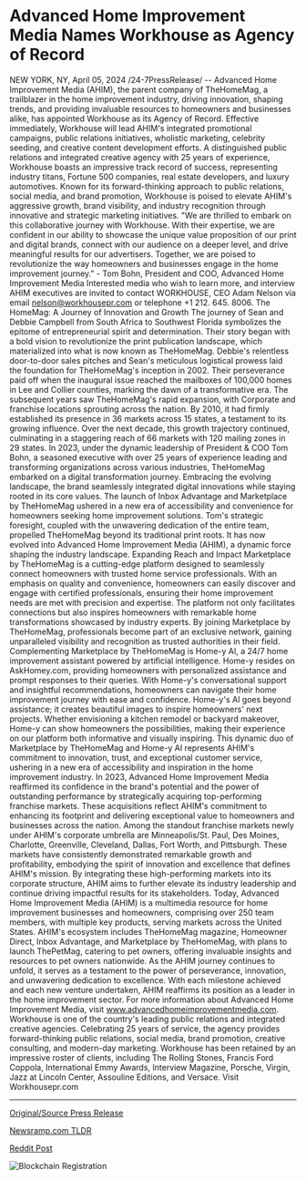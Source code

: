 # Advanced Home Improvement Media Names Workhouse as Agency of Record

NEW YORK, NY, April 05, 2024 /24-7PressRelease/ -- Advanced Home Improvement Media (AHIM), the parent company of TheHomeMag, a trailblazer in the home improvement industry, driving innovation, shaping trends, and providing invaluable resources to homeowners and businesses alike, has appointed Workhouse as its Agency of Record. Effective immediately, Workhouse will lead AHIM's integrated promotional campaigns, public relations initiatives, wholistic marketing, celebrity seeding, and creative content development efforts.  A distinguished public relations and integrated creative agency with 25 years of experience, Workhouse boasts an impressive track record of success, representing industry titans, Fortune 500 companies, real estate developers, and luxury automotives. Known for its forward-thinking approach to public relations, social media, and brand promotion, Workhouse is poised to elevate AHIM's aggressive growth, brand visibility, and industry recognition through innovative and strategic marketing initiatives.  "We are thrilled to embark on this collaborative journey with Workhouse. With their expertise, we are confident in our ability to showcase the unique value proposition of our print and digital brands, connect with our audience on a deeper level, and drive meaningful results for our advertisers. Together, we are poised to revolutionize the way homeowners and businesses engage in the home improvement journey." - Tom Bohn, President and COO, Advanced Home Improvement Media  Interested media who wish to learn more, and interview AHIM executives are invited to contact WORKHOUSE, CEO Adam Nelson via email nelson@workhousepr.com or telephone +1 212. 645. 8006.  The HomeMag: A Journey of Innovation and Growth The journey of Sean and Debbie Campbell from South Africa to Southwest Florida symbolizes the epitome of entrepreneurial spirit and determination. Their story began with a bold vision to revolutionize the print publication landscape, which materialized into what is now known as TheHomeMag. Debbie's relentless door-to-door sales pitches and Sean's meticulous logistical prowess laid the foundation for TheHomeMag's inception in 2002. Their perseverance paid off when the inaugural issue reached the mailboxes of 100,000 homes in Lee and Collier counties, marking the dawn of a transformative era.  The subsequent years saw TheHomeMag's rapid expansion, with Corporate and franchise locations sprouting across the nation. By 2010, it had firmly established its presence in 36 markets across 15 states, a testament to its growing influence. Over the next decade, this growth trajectory continued, culminating in a staggering reach of 66 markets with 120 mailing zones in 29 states.  In 2023, under the dynamic leadership of President & COO Tom Bohn, a seasoned executive with over 25 years of experience leading and transforming organizations across various industries, TheHomeMag embarked on a digital transformation journey. Embracing the evolving landscape, the brand seamlessly integrated digital innovations while staying rooted in its core values. The launch of Inbox Advantage and Marketplace by TheHomeMag ushered in a new era of accessibility and convenience for homeowners seeking home improvement solutions. Tom's strategic foresight, coupled with the unwavering dedication of the entire team, propelled TheHomeMag beyond its traditional print roots. It has now evolved into Advanced Home Improvement Media (AHIM), a dynamic force shaping the industry landscape.  Expanding Reach and Impact Marketplace by TheHomeMag is a cutting-edge platform designed to seamlessly connect homeowners with trusted home service professionals. With an emphasis on quality and convenience, homeowners can easily discover and engage with certified professionals, ensuring their home improvement needs are met with precision and expertise. The platform not only facilitates connections but also inspires homeowners with remarkable home transformations showcased by industry experts. By joining Marketplace by TheHomeMag, professionals become part of an exclusive network, gaining unparalleled visibility and recognition as trusted authorities in their field.  Complementing Marketplace by TheHomeMag is Home-y AI, a 24/7 home improvement assistant powered by artificial intelligence. Home-y resides on AskHomey.com, providing homeowners with personalized assistance and prompt responses to their queries. With Home-y's conversational support and insightful recommendations, homeowners can navigate their home improvement journey with ease and confidence. Home-y's AI goes beyond assistance; it creates beautiful images to inspire homeowners' next projects. Whether envisioning a kitchen remodel or backyard makeover, Home-y can show homeowners the possibilities, making their experience on our platform both informative and visually inspiring.  This dynamic duo of Marketplace by TheHomeMag and Home-y AI represents AHIM's commitment to innovation, trust, and exceptional customer service, ushering in a new era of accessibility and inspiration in the home improvement industry.  In 2023, Advanced Home Improvement Media reaffirmed its confidence in the brand's potential and the power of outstanding performance by strategically acquiring top-performing franchise markets. These acquisitions reflect AHIM's commitment to enhancing its footprint and delivering exceptional value to homeowners and businesses across the nation. Among the standout franchise markets newly under AHIM's corporate umbrella are Minneapolis/St. Paul, Des Moines, Charlotte, Greenville, Cleveland, Dallas, Fort Worth, and Pittsburgh. These markets have consistently demonstrated remarkable growth and profitability, embodying the spirit of innovation and excellence that defines AHIM's mission. By integrating these high-performing markets into its corporate structure, AHIM aims to further elevate its industry leadership and continue driving impactful results for its stakeholders.  Today, Advanced Home Improvement Media (AHIM) is a multimedia resource for home improvement businesses and homeowners, comprising over 250 team members, with multiple key products, serving markets across the United States. AHIM's ecosystem includes TheHomeMag magazine, Homeowner Direct, Inbox Advantage, and Marketplace by TheHomeMag, with plans to launch ThePetMag, catering to pet owners, offering invaluable insights and resources to pet owners nationwide. As the AHIM journey continues to unfold, it serves as a testament to the power of perseverance, innovation, and unwavering dedication to excellence. With each milestone achieved and each new venture undertaken, AHIM reaffirms its position as a leader in the home improvement sector. For more information about Advanced Home Improvement Media, visit www.advancedhomeimprovementmedia.com.  Workhouse is one of the country's leading public relations and integrated creative agencies. Celebrating 25 years of service, the agency provides forward-thinking public relations, social media, brand promotion, creative consulting, and modern-day marketing. Workhouse has been retained by an impressive roster of clients, including The Rolling Stones, Francis Ford Coppola, International Emmy Awards, Interview Magazine, Porsche, Virgin, Jazz at Lincoln Center, Assouline Editions, and Versace. Visit Workhousepr.com 

---

[Original/Source Press Release](https://www.24-7pressrelease.com/press-release/509833/advanced-home-improvement-media-names-workhouse-as-agency-of-record)
                    

[Newsramp.com TLDR](None) 



[Reddit Post](https://www.reddit.com/r/Business_NewsRamp/comments/1bwbv73/advanced_home_improvement_media_appoints/) 



![Blockchain Registration](https://cdn.newsramp.app/24-7PressRelease/qrcode/244/5/iconowHB.webp)